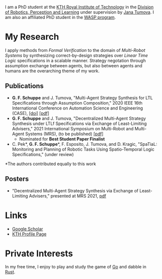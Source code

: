 I am a PhD student at the [KTH Royal Institute of Technology](https://www.kth.se/) in the [Division of Robotics, Perception and Learning](https://www.kth.se/is/rpl) under supervision by [Jana Tumova](https://people.kth.se/~tumova/home.html). I am also an affiliated PhD student in the [WASP program](https://wasp-sweden.org/).

My Research
======

I apply methods from *Formal Verification* to the domain of *Multi-Robot Systems* by synthesizing correct-by-design strategies over *Linear Time Logic* specifications in a scalable manner. Strategy negotation through assumption exchange between agents, but also between agents and humans are the overarching theme of my work.

Publications
------

- **G. F. Schuppe** and J. Tumova, "Multi-Agent Strategy Synthesis for LTL Specifications through Assumption Composition," 2020 IEEE 16th International Conference on Automation Science and Engineering (CASE), [[doi]](https://www.doi.org/10.1109/CASE48305.2020.9216991) [[pdf]](./publications/CASE2020_compsynth.pdf)
- **G. F. Schuppe** and J. Tumova, "Decentralized Multi-Agent Strategy Synthesis under LTLf Specifications via Exchange of Least-Limiting Advisers," 2021 International Symposium on Multi-Robot and Multi-Agent Systems (MRS), (to be published) [[pdf]](./publications/MRS2021_least_limiting_advisers.pdf)
  - Nominated for **Best Student Paper Finalist**
- C. Pek*, **G. F. Schuppe***, F. Esposito, J. Tumova, and D. Kragic, "SpaTiaL: Monitoring and Planning of Robotic Tasks Using Spatio-Temporal Logic Specifications," (under review)

*The authors contributed equally to this work

Posters
------

- "Decentralized Multi-Agent Strategy Synthesis via Exchange of Least-Limiting Advisers," presented at MRS 2021, [pdf](./posters/MRS_2021.pdf)

Links
======

- [Google Scholar](https://scholar.google.com/citations?user=fHzH7PgAAAAJ)
- [KTH Profile Page](https://www.kth.se/profile/schuppe/)

Private Interests
======

In my free time, I enjoy to play and study the game of [Go](https://en.wikipedia.org/wiki/Go_(game)) and dabble in [Rust](https://www.rust-lang.org/).
